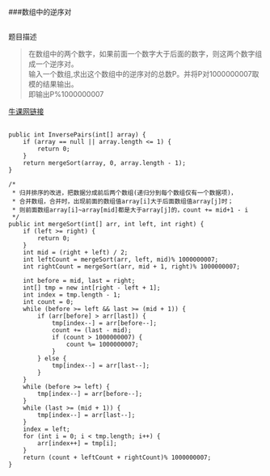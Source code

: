 ###数组中的逆序对
##
题目描述  
>在数组中的两个数字，如果前面一个数字大于后面的数字，则这两个数字组成一个逆序对。  
>输入一个数组,求出这个数组中的逆序对的总数P。并将P对1000000007取模的结果输出。   
>即输出P%1000000007         

[牛课网链接](http://www.nowcoder.com/practice/96bd6684e04a44eb80e6a68efc0ec6c5?tpId=13&tqId=11188&rp=2&ru=/ta/coding-interviews&qru=/ta/coding-interviews/question-ranking) 

##  
```
public int InversePairs(int[] array) {
	if (array == null || array.length <= 1) {
		return 0;
	}
	return mergeSort(array, 0, array.length - 1);
}

/*
 * 归并排序的改进，把数据分成前后两个数组(递归分到每个数组仅有一个数据项)，
 * 合并数组，合并时，出现前面的数组值array[i]大于后面数组值array[j]时；
 * 则前面数组array[i]~array[mid]都是大于array[j]的，count += mid+1 - i
 */
public int mergeSort(int[] arr, int left, int right) {
	if (left >= right) {
		return 0;
	}
	int mid = (right + left) / 2;
	int leftCount = mergeSort(arr, left, mid)% 1000000007;
	int rightCount = mergeSort(arr, mid + 1, right)% 1000000007;

	int before = mid, last = right;
	int[] tmp = new int[right - left + 1];
	int index = tmp.length - 1;
	int count = 0;
	while (before >= left && last >= (mid + 1)) {
		if (arr[before] > arr[last]) {
			tmp[index--] = arr[before--];
			count += (last - mid);
			if (count > 1000000007) {
				count %= 1000000007;
			}
		} else {
			tmp[index--] = arr[last--];
		}
	}
	while (before >= left) {
		tmp[index--] = arr[before--];
	}
	while (last >= (mid + 1)) {
		tmp[index--] = arr[last--];
	}
	index = left;
	for (int i = 0; i < tmp.length; i++) {
		arr[index++] = tmp[i];
	}
	return (count + leftCount + rightCount)% 1000000007;
}
```
